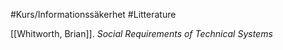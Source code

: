 #Kurs/Informationssäkerhet  #Litterature 

[[Whitworth, Brian]]. *Social Requirements of Technical Systems*
